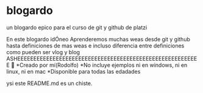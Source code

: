 # blogardo
un blogardo epico para el curso de git y github de platzi

En este blogardo idÓneo
Aprenderemos muchas weas
desde git y github
hasta definiciones de mas weas
e incluso diferencia entre definiciones
como pueden ser
vlog y blog
ASHEEEEEEEEEEEEEEEEEEEEEEEEEEEEEEEEEEEEEEEEEEEEEEEEEEEEEEEEE 🖤
*Creado por mí(Rodolfo)
*No incluye ejemplos ni en windows, ni en linux, ni en mac
*Disponible para todas las edadades

ysi este README.md es un chiste.